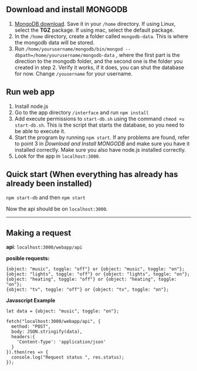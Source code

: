 ## Download and install MONGODB
1. [MongoDB download](https://www.mongodb.com/download-center/community). Save it in your `/home` directory. If using Linux, select the **TGZ** package. If using mac, select the default package.
2. In the `/home` directory, create a folder called `mongodb-data`. This is where the mongodb data will be stored.
3. Run `/home/yourusername/mongodb/bin/mongod --dbpath=/home/yourusername/mongodb-data` , where the first part is the direction to the mongodb folder, and the second one is the folder you created in step 2. Verify it works, if it does, you can shut the database for now. Change `/yousername` for your username.

## Run web app
1. Install node.js
2. Go to the app directory `/interface` and run `npm install`
3. Add execute permissions to `start-db.sh` using the command `chmod +u start-db.sh`. This is the script that starts the database, so you need to be able to execute it.
4. Start the program by running `npm start`. If any problems are found, refer to point 3 in *Download and Install MONGODB* and make sure you have it installed correctly. Make sure you also have node.js installed correctly.
5. Look for the app in `localhost:3000`.

## Quick start (When everything has already has already been installed)
`npm start-db`
and then 
`npm start`

Now the api should be on `localhost:3000`.
________

## Making a request

**api**: `localhost:3000/webapp/api`

**posible requests:**

```
{object: "music", toggle: "off"} or {object: "music", toggle: "on"};
{object: "lights", toggle: "off"} or {object: "lights", toggle: "on"};
{object: "heating", toggle: "off"} or {object: "heating", toggle: "on"};
{object: "tv", toggle: "off"} or {object: "tv", toggle: "on"};
```

**Javascript Example**
```
let data = {object: "music", toggle: "on"};

fetch("localhost:3000/webapp/api", {
  method: "POST", 
  body: JSON.stringify(data),
  headers:{
    'Content-Type': 'application/json'
  }
}).then(res => {
  console.log("Request status ", res.status);
});
```